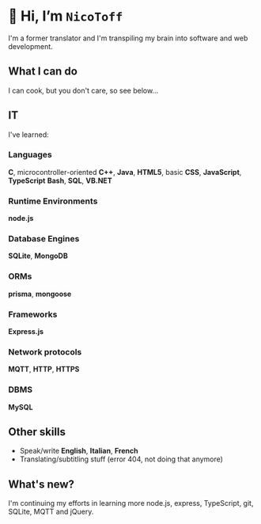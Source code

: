 # 👋 Hi, I’m `NicoToff`
I'm a former translator and I'm transpiling my brain into software and web development.
## What I can do
I can cook, but you don't care, so see below...

## IT
I've learned:
### Languages
**C**, microcontroller-oriented **C++**, **Java**, **HTML5**, basic **CSS**, **JavaScript**, **TypeScript** **Bash**, **SQL**, **VB.NET**
### Runtime Environments
**node.js**
### Database Engines
**SQLite**, **MongoDB**
### ORMs
**prisma**, **mongoose**
### Frameworks
**Express.js**
### Network protocols
**MQTT**, **HTTP**, **HTTPS**
### DBMS
**MySQL**
## Other skills
- Speak/write **English**, **Italian**, **French**
- Translating/subtitling stuff (error 404, not doing that anymore)

## What's new?
I'm continuing my efforts in learning more node.js, express, TypeScript, git, SQLite, MQTT and jQuery.
